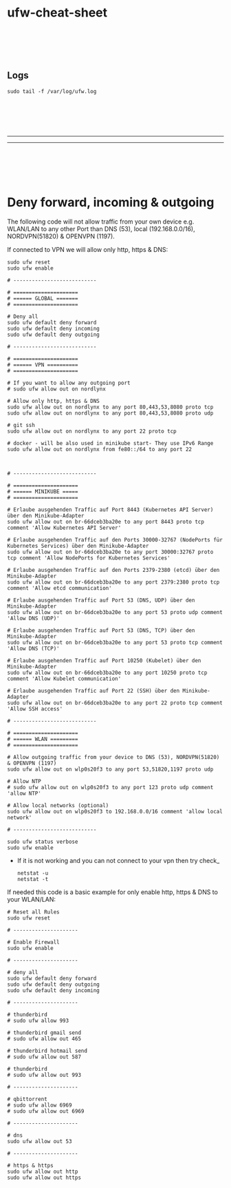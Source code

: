 # ufw-cheat-sheet

<br><br>
<br><br>

## Logs
```shell
sudo tail -f /var/log/ufw.log
```




<br><br>
<br><br>
_____________________________________
_____________________________________
<br><br>
<br><br>

# Deny forward, incoming & outgoing 

The following code will not allow traffic from your own device e.g. WLAN/LAN to any other Port than DNS (53), local (192.168.0.0/16), NORDVPN(51820) & OPENVPN (1197). 

If connected to VPN we will allow only http, https & DNS:
```shell
sudo ufw reset
sudo ufw enable

# ---------------------------

# =====================
# ====== GLOBAL =======
# =====================

# Deny all
sudo ufw default deny forward
sudo ufw default deny incoming
sudo ufw default deny outgoing

# ---------------------------

# =====================
# ====== VPN ==========
# =====================

# If you want to allow any outgoing port
# sudo ufw allow out on nordlynx

# Allow only http, https & DNS
sudo ufw allow out on nordlynx to any port 80,443,53,8080 proto tcp
sudo ufw allow out on nordlynx to any port 80,443,53,8080 proto udp

# git ssh
sudo ufw allow out on nordlynx to any port 22 proto tcp

# docker - will be also used in minikube start- They use IPv6 Range
sudo ufw allow out on nordlynx from fe80::/64 to any port 22



# ---------------------------

# =====================
# ====== MINIKUBE =====
# =====================

# Erlaube ausgehenden Traffic auf Port 8443 (Kubernetes API Server) über den Minikube-Adapter
sudo ufw allow out on br-66dceb3ba20e to any port 8443 proto tcp comment 'Allow Kubernetes API Server'

# Erlaube ausgehenden Traffic auf den Ports 30000-32767 (NodePorts für Kubernetes Services) über den Minikube-Adapter
sudo ufw allow out on br-66dceb3ba20e to any port 30000:32767 proto tcp comment 'Allow NodePorts for Kubernetes Services'

# Erlaube ausgehenden Traffic auf den Ports 2379-2380 (etcd) über den Minikube-Adapter
sudo ufw allow out on br-66dceb3ba20e to any port 2379:2380 proto tcp comment 'Allow etcd communication'

# Erlaube ausgehenden Traffic auf Port 53 (DNS, UDP) über den Minikube-Adapter
sudo ufw allow out on br-66dceb3ba20e to any port 53 proto udp comment 'Allow DNS (UDP)'

# Erlaube ausgehenden Traffic auf Port 53 (DNS, TCP) über den Minikube-Adapter
sudo ufw allow out on br-66dceb3ba20e to any port 53 proto tcp comment 'Allow DNS (TCP)'

# Erlaube ausgehenden Traffic auf Port 10250 (Kubelet) über den Minikube-Adapter
sudo ufw allow out on br-66dceb3ba20e to any port 10250 proto tcp comment 'Allow Kubelet communication'

# Erlaube ausgehenden Traffic auf Port 22 (SSH) über den Minikube-Adapter
sudo ufw allow out on br-66dceb3ba20e to any port 22 proto tcp comment 'Allow SSH access'

# ---------------------------

# =====================
# ====== WLAN =========
# =====================

# Allow outgoing traffic from your device to DNS (53), NORDVPN(51820) & OPENVPN (1197)
sudo ufw allow out on wlp0s20f3 to any port 53,51820,1197 proto udp

# Allow NTP
# sudo ufw allow out on wlp0s20f3 to any port 123 proto udp comment 'allow NTP'

# Allow local networks (optional)
sudo ufw allow out on wlp0s20f3 to 192.168.0.0/16 comment 'allow local network'

# ---------------------------

sudo ufw status verbose
sudo ufw enable
```
- If it is not working and you can not connect to your vpn then try check_
  ```shell
  netstat -u
  netstat -t

  ```


If needed this code is a basic example for only enable http, https & DNS to your WLAN/LAN:
```shell
# Reset all Rules
sudo ufw reset

# ---------------------

# Enable Firewall
sudo ufw enable

# ---------------------

# deny all
sudo ufw default deny forward
sudo ufw default deny outgoing
sudo ufw default deny incoming

# ---------------------

# thunderbird
# sudo ufw allow 993

# thunderbird gmail send
# sudo ufw allow out 465

# thunderbird hotmail send
# sudo ufw allow out 587

# thunderbird
# sudo ufw allow out 993

# ---------------------

# qbittorrent
# sudo ufw allow 6969
# sudo ufw allow out 6969

# ---------------------

# dns
sudo ufw allow out 53

# ---------------------

# https & https
sudo ufw allow out http
sudo ufw allow out https
```


